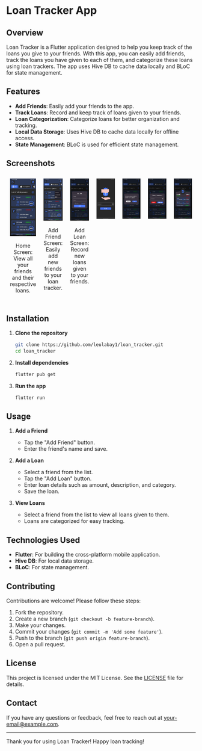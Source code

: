 # Loan Tracker App

## Overview

Loan Tracker is a Flutter application designed to help you keep track of the loans you give to your friends. With this app, you can easily add friends, track the loans you have given to each of them, and categorize these loans using loan trackers. The app uses Hive DB to cache data locally and BLoC for state management.

## Features

- **Add Friends**: Easily add your friends to the app.
- **Track Loans**: Record and keep track of loans given to your friends.
- **Loan Categorization**: Categorize loans for better organization and tracking.
- **Local Data Storage**: Uses Hive DB to cache data locally for offline access.
- **State Management**: BLoC is used for efficient state management.

## Screenshots

<div style="display: flex; flex-wrap: wrap; justify-content: space-around;">
    <div style="flex: 1; padding: 10px; width: 100px;">
        <img src="screenshots/photo_5_2024-07-27_11-18-40.jpg" alt="Home Screen" style="max-width: 100%; height: auto;" />
        <p align="center">Home Screen: View all your friends and their respective loans.</p>
    </div>
    <div style="flex: 1; padding: 10px; width: 30%;">
        <img src="screenshots/photo_6_2024-07-27_11-18-40.jpg" alt="Add Friend Screen" style="max-width: 100%; height: auto;" />
        <p align="center">Add Friend Screen: Easily add new friends to your loan tracker.</p>
    </div>
    <div style="flex: 1; padding: 10px; width: 30%;">
        <img src="screenshots/photo_2_2024-07-27_11-18-40.jpg" alt="Add Loan Screen" style="max-width: 100%; height: auto;" />
        <p align="center">Add Loan Screen: Record new loans given to your friends.</p>
    </div>
   <div style="flex: 1; padding: 10px; width: 30%;">
        <img src="screenshots/photo_1_2024-07-27_11-18-40.jpg" alt="Add Loan Screen" style="max-width: 100%; height: auto;" />
    </div>
   <div style="flex: 1; padding: 10px; width: 30%;">
        <img src="screenshots/photo_3_2024-07-27_11-18-40.jpg" alt="Add Loan Screen" style="max-width: 100%; height: auto;" />
    </div>
   <div style="flex: 1; padding: 10px; width: 30%;">
        <img src="screenshots/photo_4_2024-07-27_11-18-40.jpg" alt="Add Loan Screen" style="max-width: 100%; height: auto;" />
    </div>
   <div style="flex: 1; padding: 10px; width: 30%;">
        <img src="screenshots/photo_7_2024-07-27_11-18-40.jpg" alt="Add Loan Screen" style="max-width: 100%; height: auto;" />
    </div>
</div>

## Installation

1. **Clone the repository**
   ```sh
   git clone https://github.com/leulabay1/loan_tracker.git
   cd loan_tracker
   ```

2. **Install dependencies**
   ```sh
   flutter pub get
   ```

3. **Run the app**
   ```sh
   flutter run
   ```

## Usage

1. **Add a Friend**
   - Tap the "Add Friend" button.
   - Enter the friend's name and save.

2. **Add a Loan**
   - Select a friend from the list.
   - Tap the "Add Loan" button.
   - Enter loan details such as amount, description, and category.
   - Save the loan.

3. **View Loans**
   - Select a friend from the list to view all loans given to them.
   - Loans are categorized for easy tracking.

## Technologies Used

- **Flutter**: For building the cross-platform mobile application.
- **Hive DB**: For local data storage.
- **BLoC**: For state management.

## Contributing

Contributions are welcome! Please follow these steps:

1. Fork the repository.
2. Create a new branch (`git checkout -b feature-branch`).
3. Make your changes.
4. Commit your changes (`git commit -m 'Add some feature'`).
5. Push to the branch (`git push origin feature-branch`).
6. Open a pull request.

## License

This project is licensed under the MIT License. See the [LICENSE](LICENSE) file for details.

## Contact

If you have any questions or feedback, feel free to reach out at your-email@example.com.

---

Thank you for using Loan Tracker! Happy loan tracking!
